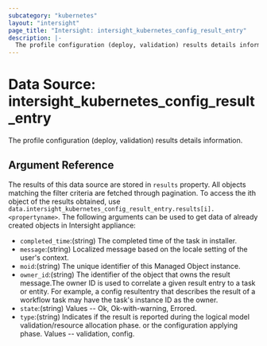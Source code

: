 ```yaml
---
subcategory: "kubernetes"
layout: "intersight"
page_title: "Intersight: intersight_kubernetes_config_result_entry"
description: |-
  The profile configuration (deploy, validation) results details information.
---
```


# Data Source: intersight_kubernetes_config_result_entry
The profile configuration (deploy, validation) results details information.
## Argument Reference
The results of this data source are stored in `results` property.
All objects matching the filter criteria are fetched through pagination.
To access the ith object of the results obtained, use `data.intersight_kubernetes_config_result_entry.results[i].<propertyname>`.
The following arguments can be used to get data of already created objects in Intersight appliance:
* `completed_time`:(string) The completed time of the task in installer. 
* `message`:(string) Localized message based on the locale setting of the user's context. 
* `moid`:(string) The unique identifier of this Managed Object instance. 
* `owner_id`:(string) The identifier of the object that owns the result message.The owner ID is used to correlate a given result entry to a task or entity. For example, a config resultentry that describes the result of a workflow task may have the task's instance ID as the owner. 
* `state`:(string) Values  -- Ok, Ok-with-warning, Errored. 
* `type`:(string) Indicates if the result is reported during the logical model validation/resource allocation phase. or the configuration applying phase. Values -- validation, config. 
 